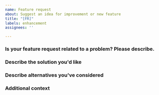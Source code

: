 ```yaml
---
name: Feature request
about: Suggest an idea for improvement or new feature
title: "[FR]"
labels: enhancement
assignees: ''

---
```


### Is your feature request related to a problem? Please describe.
<!--
A clear and concise description of what the problem is. Ex. I'm always frustrated when [...]
-->

### Describe the solution you'd like
<!--
A clear and concise description of what you want to happen.
-->

### Describe alternatives you've considered
<!--
A clear and concise description of any alternative solutions or features you've considered.
-->

### Additional context
<!--
Add any other context or screenshots about the feature request here.
-->
